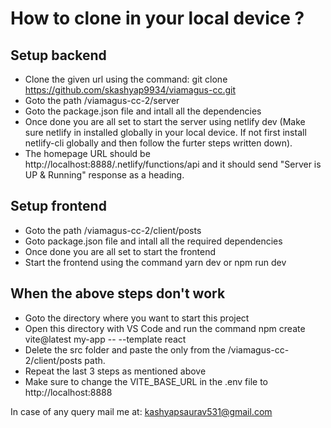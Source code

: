 # How to clone in your local device ?

## Setup backend

* Clone the given url using the command: git clone https://github.com/skashyap9934/viamagus-cc.git
* Goto the path /viamagus-cc-2/server
* Goto the package.json file and intall all the dependencies
* Once done you are all set to start the server using netlify dev (Make sure netlify in installed globally in your local device. If not first install netlify-cli globally and then follow the furter steps written down).
* The homepage URL should be http://localhost:8888/.netlify/functions/api and it should send "Server is UP & Running" response as a heading.

## Setup frontend
* Goto the path /viamagus-cc-2/client/posts
* Goto package.json file and intall all the required dependencies
* Once done you are all set to start the frontend
* Start the frontend using the command yarn dev or npm run dev

## When the above steps don't work
* Goto the directory where you want to start this project
* Open this directory with VS Code and run the command npm create vite@latest my-app -- --template react
* Delete the src folder and paste the only from the /viamagus-cc-2/client/posts path.
* Repeat the last 3 steps as mentioned above
* Make sure to change the VITE_BASE_URL in the .env file to http://localhost:8888

In case of any query mail me at: kashyapsaurav531@gmail.com
